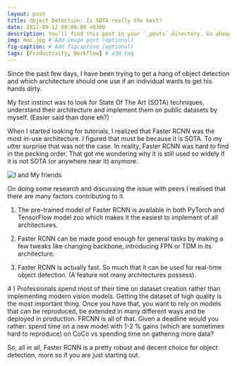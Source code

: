 ```yaml
---
layout: post
title: Object Detection: Is SOTA really the best?
date: 2017-09-12 00:00:00 +0300
description: You’ll find this post in your `_posts` directory. Go ahead and edit it and re-build the site to see your changes. # Add post description (optional)
img: mac.jpg # Add image post (optional)
fig-caption: # Add figcaption (optional)
tags: [Productivity, Workflow] # add tag
---
```


Since the past few days, I have been trying to get a hang of object detection and which architecture should one use if an individual wants to get his hands dirty.

My first instinct was to look for State Of The Art (SOTA) techniques, understand their architecture and implement them on public datasets by myself. (Easier said than done eh?)

When I started looking for tutorials, I realized that Faster RCNN was the most in-use architecture. I figured that must be because it is SOTA. To my utter surprise that was not the case. In reality, Faster RCNN was hard to find in the pecking order. That got me wondering why it is still used so widely if it is not SOTA (or anywhere near it) anymore.

![I and My friends]({{site.baseurl}}/assets/img/objdet_comparison.jpeg)

On doing some research and discussing the issue with peers I realised that there are many factors contributing to it.

1) The pre-trained model of Faster RCNN is available in both PyTorch and TensorFlow model zoo which makes it the easiest to implement of all architectures.

2) Faster RCNN can be made good enough for general tasks by making a few tweaks like changing backbone, introducing FPN or TDM in its architecture.

3) Faster RCNN is actually fast. So much that it can be used for real-time object detection. (A feature not many architectures possess).

4 ) Professionals spend most of their time on dataset creation rather than implementing modern vision models. Getting the dataset of high quality is the most important thing. Once you have that, you want to rely on models that can be reproduced, be extended in many different ways and be deployed in production. FRCNN is all of that. Given a deadline would you rather: spend time on a new model with 1-2 % gains (which are sometimes hard to reproduce) on CoCo vs spending time on gathering more data?

So, all in all, Faster RCNN is a pretty robust and decent choice for object detection, more so if you are just starting out.
